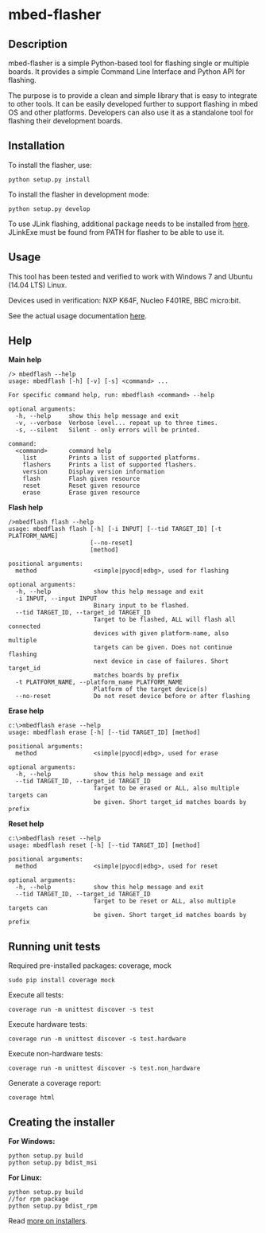 # mbed-flasher

## Description

mbed-flasher is a simple Python-based tool for flashing single or multiple boards.
It provides a simple Command Line Interface and Python API for flashing.

The purpose is to provide a clean and simple library that is easy to integrate to other tools.
It can be easily developed further to support flashing in mbed OS and other platforms.
Developers can also use it as a standalone tool for flashing their development boards.


## Installation

To install the flasher, use:

`python setup.py install`

To install the flasher in development mode:

`python setup.py develop`

To use JLink flashing, additional package needs to be installed from [here](https://www.segger.com/downloads/jlink/#J-LinkSoftwareAndDocumentationPack).
JLinkExe must be found from PATH for flasher to be able to use it.

## Usage

This tool has been tested and verified to work with Windows 7 and Ubuntu (14.04 LTS) Linux.

Devices used in verification: NXP K64F, Nucleo F401RE, BBC micro:bit.

See the actual usage documentation [here](doc/usage.md).

## Help

**Main help**

```
/> mbedflash --help
usage: mbedflash [-h] [-v] [-s] <command> ...

For specific command help, run: mbedflash <command> --help

optional arguments:
  -h, --help     show this help message and exit
  -v, --verbose  Verbose level... repeat up to three times.
  -s, --silent   Silent - only errors will be printed.

command:
  <command>      command help
    list         Prints a list of supported platforms.
    flashers     Prints a list of supported flashers.
    version      Display version information
    flash        Flash given resource
    reset        Reset given resource
    erase        Erase given resource

```

**Flash help**

```
/>mbedflash flash --help
usage: mbedflash flash [-h] [-i INPUT] [--tid TARGET_ID] [-t PLATFORM_NAME]
                       [--no-reset]
                       [method]

positional arguments:
  method                <simple|pyocd|edbg>, used for flashing

optional arguments:
  -h, --help            show this help message and exit
  -i INPUT, --input INPUT
                        Binary input to be flashed.
  --tid TARGET_ID, --target_id TARGET_ID
                        Target to be flashed, ALL will flash all connected
                        devices with given platform-name, also multiple
                        targets can be given. Does not continue flashing
                        next device in case of failures. Short target_id
                        matches boards by prefix
  -t PLATFORM_NAME, --platform_name PLATFORM_NAME
                        Platform of the target device(s)
  --no-reset            Do not reset device before or after flashing

```

**Erase help**

```
c:\>mbedflash erase --help
usage: mbedflash erase [-h] [--tid TARGET_ID] [method]

positional arguments:
  method                <simple|pyocd|edbg>, used for erase

optional arguments:
  -h, --help            show this help message and exit
  --tid TARGET_ID, --target_id TARGET_ID
                        Target to be erased or ALL, also multiple targets can
                        be given. Short target_id matches boards by prefix

```

**Reset help**

```
c:\>mbedflash reset --help
usage: mbedflash reset [-h] [--tid TARGET_ID] [method]

positional arguments:
  method                <simple|pyocd|edbg>, used for reset

optional arguments:
  -h, --help            show this help message and exit
  --tid TARGET_ID, --target_id TARGET_ID
                        Target to be reset or ALL, also multiple targets can
                        be given. Short target_id matches boards by prefix

```

## Running unit tests

Required pre-installed packages: coverage, mock

```
sudo pip install coverage mock
```

Execute all tests:
```
coverage run -m unittest discover -s test
```
Execute hardware tests:
```
coverage run -m unittest discover -s test.hardware
```
Execute non-hardware tests:
```
coverage run -m unittest discover -s test.non_hardware
```



Generate a coverage report:

```
coverage html
```

## Creating the installer

**For Windows:**
```
python setup.py build
python setup.py bdist_msi
```

**For Linux:**
```
python setup.py build
//for rpm package
python setup.py bdist_rpm
```
Read [more on installers](https://docs.python.org/2/distutils/builtdist.html).
